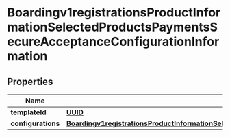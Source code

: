 
# Boardingv1registrationsProductInformationSelectedProductsPaymentsSecureAcceptanceConfigurationInformation

## Properties
Name | Type | Description | Notes
------------ | ------------- | ------------- | -------------
**templateId** | [**UUID**](UUID.md) |  |  [optional]
**configurations** | [**Boardingv1registrationsProductInformationSelectedProductsPaymentsSecureAcceptanceConfigurationInformationConfigurations**](Boardingv1registrationsProductInformationSelectedProductsPaymentsSecureAcceptanceConfigurationInformationConfigurations.md) |  |  [optional]



